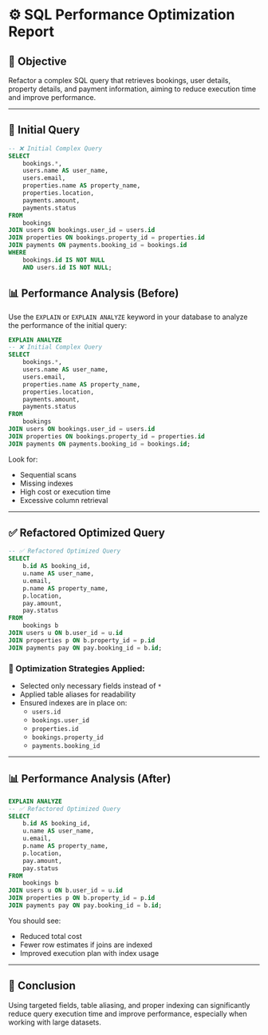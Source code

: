 # ⚙️ SQL Performance Optimization Report

## 🎯 Objective

Refactor a complex SQL query that retrieves bookings, user details, property details, and payment information, aiming to reduce execution time and improve performance.

---

## 📝 Initial Query

```sql
-- ❌ Initial Complex Query
SELECT
    bookings.*,
    users.name AS user_name,
    users.email,
    properties.name AS property_name,
    properties.location,
    payments.amount,
    payments.status
FROM
    bookings
JOIN users ON bookings.user_id = users.id
JOIN properties ON bookings.property_id = properties.id
JOIN payments ON payments.booking_id = bookings.id
WHERE
    bookings.id IS NOT NULL
    AND users.id IS NOT NULL;
```

## 📊 Performance Analysis (Before)

Use the `EXPLAIN` or `EXPLAIN ANALYZE` keyword in your database to analyze the performance of the initial query:

```sql
EXPLAIN ANALYZE
-- ❌ Initial Complex Query
SELECT
    bookings.*,
    users.name AS user_name,
    users.email,
    properties.name AS property_name,
    properties.location,
    payments.amount,
    payments.status
FROM
    bookings
JOIN users ON bookings.user_id = users.id
JOIN properties ON bookings.property_id = properties.id
JOIN payments ON payments.booking_id = bookings.id;
```

Look for:

- Sequential scans
- Missing indexes
- High cost or execution time
- Excessive column retrieval

---

## ✅ Refactored Optimized Query

```sql
-- ✅ Refactored Optimized Query
SELECT
    b.id AS booking_id,
    u.name AS user_name,
    u.email,
    p.name AS property_name,
    p.location,
    pay.amount,
    pay.status
FROM
    bookings b
JOIN users u ON b.user_id = u.id
JOIN properties p ON b.property_id = p.id
JOIN payments pay ON pay.booking_id = b.id;
```

### 🔧 Optimization Strategies Applied:

- Selected only necessary fields instead of `*`
- Applied table aliases for readability
- Ensured indexes are in place on:
  - `users.id`
  - `bookings.user_id`
  - `properties.id`
  - `bookings.property_id`
  - `payments.booking_id`

---

## 📊 Performance Analysis (After)

```sql
EXPLAIN ANALYZE
-- ✅ Refactored Optimized Query
SELECT
    b.id AS booking_id,
    u.name AS user_name,
    u.email,
    p.name AS property_name,
    p.location,
    pay.amount,
    pay.status
FROM
    bookings b
JOIN users u ON b.user_id = u.id
JOIN properties p ON b.property_id = p.id
JOIN payments pay ON pay.booking_id = b.id;
```

You should see:

- Reduced total cost
- Fewer row estimates if joins are indexed
- Improved execution plan with index usage

---

## 📌 Conclusion

Using targeted fields, table aliasing, and proper indexing can significantly reduce query execution time and improve performance, especially when working with large datasets.
